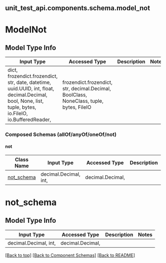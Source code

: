 <a name="top"></a>
## unit_test_api.components.schema.model_not
# ModelNot

## Model Type Info
Input Type | Accessed Type | Description | Notes
------------ | ------------- | ------------- | -------------
dict, frozendict.frozendict, str, date, datetime, uuid.UUID, int, float, decimal.Decimal, bool, None, list, tuple, bytes, io.FileIO, io.BufferedReader,  | frozendict.frozendict, str, decimal.Decimal, BoolClass, NoneClass, tuple, bytes, FileIO |  | 

### Composed Schemas (allOf/anyOf/oneOf/not)
#### not
Class Name | Input Type | Accessed Type | Description | Notes
------------- | ------------- | ------------- | ------------- | -------------
[not_schema](#not_schema) | decimal.Decimal, int,  | decimal.Decimal,  |  | 

# not_schema

## Model Type Info
Input Type | Accessed Type | Description | Notes
------------ | ------------- | ------------- | -------------
decimal.Decimal, int,  | decimal.Decimal,  |  | 

[[Back to top]](#top) [[Back to Component Schemas]](../../../README.md#Component-Schemas) [[Back to README]](../../../README.md)